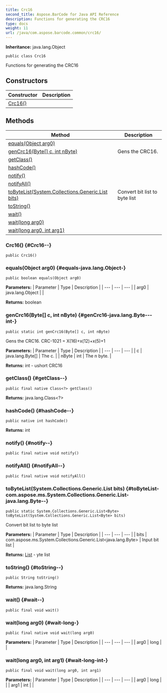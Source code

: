 ```yaml
---
title: Crc16
second_title: Aspose.BarCode for Java API Reference
description: Functions for generating the CRC16
type: docs
weight: 11
url: /java/com.aspose.barcode.common/crc16/
---
```

**Inheritance:**
java.lang.Object
```
public class Crc16
```

Functions for generating the CRC16
## Constructors

| Constructor | Description |
| --- | --- |
| [Crc16()](#Crc16--) |  |
## Methods

| Method | Description |
| --- | --- |
| [equals(Object arg0)](#equals-java.lang.Object-) |  |
| [genCrc16(Byte[] c, int nByte)](#genCrc16-java.lang.Byte---int-) | Gens the CRC16. |
| [getClass()](#getClass--) |  |
| [hashCode()](#hashCode--) |  |
| [notify()](#notify--) |  |
| [notifyAll()](#notifyAll--) |  |
| [toByteList(System.Collections.Generic.List<Byte> bits)](#toByteList-com.aspose.ms.System.Collections.Generic.List-java.lang.Byte--) | Convert bit list to byte list |
| [toString()](#toString--) |  |
| [wait()](#wait--) |  |
| [wait(long arg0)](#wait-long-) |  |
| [wait(long arg0, int arg1)](#wait-long-int-) |  |
### Crc16() {#Crc16--}
```
public Crc16()
```


### equals(Object arg0) {#equals-java.lang.Object-}
```
public boolean equals(Object arg0)
```




**Parameters:**
| Parameter | Type | Description |
| --- | --- | --- |
| arg0 | java.lang.Object |  |

**Returns:**
boolean
### genCrc16(Byte[] c, int nByte) {#genCrc16-java.lang.Byte---int-}
```
public static int genCrc16(Byte[] c, int nByte)
```


Gens the CRC16. CRC-1021 = X(16)+x(12)+x(5)+1

**Parameters:**
| Parameter | Type | Description |
| --- | --- | --- |
| c | java.lang.Byte[] | The c. |
| nByte | int | The n byte. |

**Returns:**
int - ushort CRC16
### getClass() {#getClass--}
```
public final native Class<?> getClass()
```




**Returns:**
java.lang.Class<?>
### hashCode() {#hashCode--}
```
public native int hashCode()
```




**Returns:**
int
### notify() {#notify--}
```
public final native void notify()
```




### notifyAll() {#notifyAll--}
```
public final native void notifyAll()
```




### toByteList(System.Collections.Generic.List<Byte> bits) {#toByteList-com.aspose.ms.System.Collections.Generic.List-java.lang.Byte--}
```
public static System.Collections.Generic.List<Byte> toByteList(System.Collections.Generic.List<Byte> bits)
```


Convert bit list to byte list

**Parameters:**
| Parameter | Type | Description |
| --- | --- | --- |
| bits | com.aspose.ms.System.Collections.Generic.List<java.lang.Byte> | Input bit list |

**Returns:**
[List](../../com.aspose.ms.system.collections.generic/list) - yte list
### toString() {#toString--}
```
public String toString()
```




**Returns:**
java.lang.String
### wait() {#wait--}
```
public final void wait()
```




### wait(long arg0) {#wait-long-}
```
public final native void wait(long arg0)
```




**Parameters:**
| Parameter | Type | Description |
| --- | --- | --- |
| arg0 | long |  |

### wait(long arg0, int arg1) {#wait-long-int-}
```
public final void wait(long arg0, int arg1)
```




**Parameters:**
| Parameter | Type | Description |
| --- | --- | --- |
| arg0 | long |  |
| arg1 | int |  |

